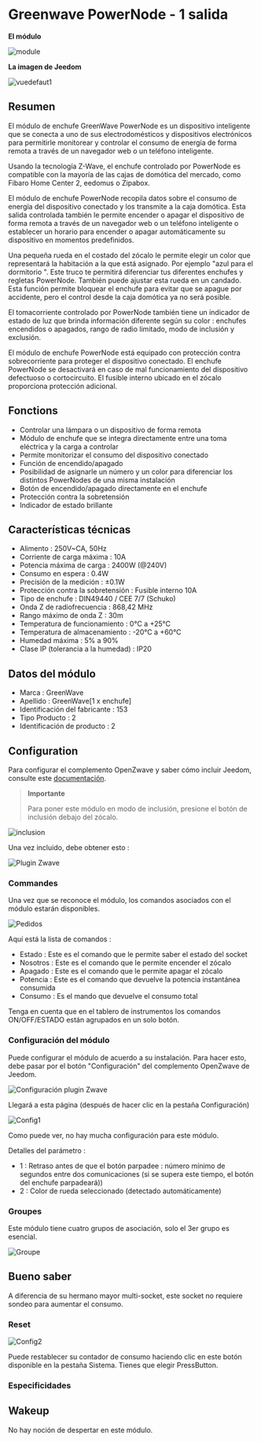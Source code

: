 # Greenwave PowerNode - 1 salida

**El módulo**

![module](images/greenwave.Powernode1/module.jpg)

**La imagen de Jeedom**

![vuedefaut1](images/greenwave.Powernode1/vuedefaut1.jpg)

## Resumen

El módulo de enchufe GreenWave PowerNode es un dispositivo inteligente que se conecta a uno de sus electrodomésticos y dispositivos electrónicos para permitirle monitorear y controlar el consumo de energía de forma remota a través de un navegador web o un teléfono inteligente.

Usando la tecnología Z-Wave, el enchufe controlado por PowerNode es compatible con la mayoría de las cajas de domótica del mercado, como Fibaro Home Center 2, eedomus o Zipabox.

El módulo de enchufe PowerNode recopila datos sobre el consumo de energía del dispositivo conectado y los transmite a la caja domótica. Esta salida controlada también le permite encender o apagar el dispositivo de forma remota a través de un navegador web o un teléfono inteligente o establecer un horario para encender o apagar automáticamente su dispositivo en momentos predefinidos.

Una pequeña rueda en el costado del zócalo le permite elegir un color que representará la habitación a la que está asignado. Por ejemplo "azul para el dormitorio ". Este truco te permitirá diferenciar tus diferentes enchufes y regletas PowerNode. También puede ajustar esta rueda en un candado. Esta función permite bloquear el enchufe para evitar que se apague por accidente, pero el control desde la caja domótica ya no será posible.

El tomacorriente controlado por PowerNode también tiene un indicador de estado de luz que brinda información diferente según su color : enchufes encendidos o apagados, rango de radio limitado, modo de inclusión y exclusión.

El módulo de enchufe PowerNode está equipado con protección contra sobrecorriente para proteger el dispositivo conectado. El enchufe PowerNode se desactivará en caso de mal funcionamiento del dispositivo defectuoso o cortocircuito. El fusible interno ubicado en el zócalo proporciona protección adicional.

## Fonctions

-   Controlar una lámpara o un dispositivo de forma remota
-   Módulo de enchufe que se integra directamente entre una toma eléctrica y la carga a controlar
-   Permite monitorizar el consumo del dispositivo conectado
-   Función de encendido/apagado
-   Posibilidad de asignarle un número y un color para diferenciar los distintos PowerNodes de una misma instalación
-   Botón de encendido/apagado directamente en el enchufe
-   Protección contra la sobretensión
-   Indicador de estado brillante

## Características técnicas

-   Alimento : 250V\~CA, 50Hz
-   Corriente de carga máxima : 10A
-   Potencia máxima de carga : 2400W (@240V)
-   Consumo en espera : 0.4W
-   Precisión de la medición : ±0.1W
-   Protección contra la sobretensión : Fusible interno 10A
-   Tipo de enchufe : DIN49440 / CEE 7/7 (Schuko)
-   Onda Z de radiofrecuencia : 868,42 MHz
-   Rango máximo de onda Z : 30m
-   Temperatura de funcionamiento : 0°C a +25°C
-   Temperatura de almacenamiento : -20°C a +60°C
-   Humedad máxima : 5% a 90%
-   Clase IP (tolerancia a la humedad) : IP20

## Datos del módulo

-   Marca : GreenWave
-   Apellido : GreenWave\[1 x enchufe\]
-   Identificación del fabricante : 153
-   Tipo Producto : 2
-   Identificación de producto : 2

## Configuration

Para configurar el complemento OpenZwave y saber cómo incluir Jeedom, consulte este [documentación](https://doc.jeedom.com/es_ES/plugins/automation%20protocol/openzwave/).

> **Importante**
>
> Para poner este módulo en modo de inclusión, presione el botón de inclusión debajo del zócalo.

![inclusion](images/greenwave.Powernode1/inclusion.jpg)

Una vez incluido, debe obtener esto :

![Plugin Zwave](images/greenwave.Powernode1/information.jpg)

### Commandes

Una vez que se reconoce el módulo, los comandos asociados con el módulo estarán disponibles.

![Pedidos](images/greenwave.Powernode1/commandes.jpg)

Aquí está la lista de comandos :

-   Estado : Este es el comando que le permite saber el estado del socket
-   Nosotros : Este es el comando que le permite encender el zócalo
-   Apagado : Este es el comando que le permite apagar el zócalo
-   Potencia : Este es el comando que devuelve la potencia instantánea consumida
-   Consumo : Es el mando que devuelve el consumo total

Tenga en cuenta que en el tablero de instrumentos los comandos ON/OFF/ESTADO están agrupados en un solo botón.

### Configuración del módulo

Puede configurar el módulo de acuerdo a su instalación. Para hacer esto, debe pasar por el botón "Configuración" del complemento OpenZwave de Jeedom.

![Configuración plugin Zwave](images/plugin/bouton_configuration.jpg)

Llegará a esta página (después de hacer clic en la pestaña Configuración)

![Config1](images/greenwave.Powernode1/config1.jpg)

Como puede ver, no hay mucha configuración para este módulo.

Detalles del parámetro :

-   1 : Retraso antes de que el botón parpadee : número mínimo de segundos entre dos comunicaciones (si se supera este tiempo, el botón del enchufe parpadeará))
-   2 : Color de rueda seleccionado (detectado automáticamente)

### Groupes

Este módulo tiene cuatro grupos de asociación, solo el 3er grupo es esencial.

![Groupe](images/greenwave.Powernode1/groupe.jpg)

## Bueno saber

A diferencia de su hermano mayor multi-socket, este socket no requiere sondeo para aumentar el consumo.

### Reset

![Config2](images/greenwave.Powernode1/config2.jpg)

Puede restablecer su contador de consumo haciendo clic en este botón disponible en la pestaña Sistema. Tienes que elegir PressButton.

### Especificidades

## Wakeup

No hay noción de despertar en este módulo.
